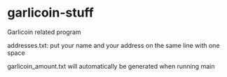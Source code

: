 # garlicoin-stuff
Garlicoin related program

addresses.txt:
put your name and your address on the same line with one space

garlicoin_amount.txt
will automatically be generated when running main

